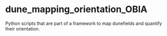 # dune_mapping_orientation_OBIA
Python scripts that are part of a framework to map dunefields and quantify their orientation.
